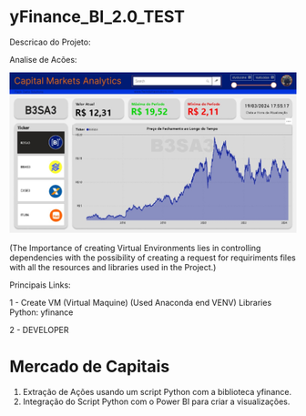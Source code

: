 # yFinance_BI_2.0_TEST

Descricao do Projeto:

Analise de Acões: 

![Print_v2_SOLUTIONS](https://raw.githubusercontent.com/Mateus-Fleck/yFinance_BI_2.0_TEST/2bcea1f467e7fb8040049060178800c1d0c6b9d1/Dashboard%20Solution/Print_v2_SOLUTIONS.jpg)

(The Importance of creating Virtual Environments lies in controlling dependencies with the possibility of creating a request for requiriments files with all the resources and libraries used in the Project.)  


Principais Links:

1 - Create VM (Virtual Maquine) (Used Anaconda end VENV)  Libraries Python: yfinance  

2 - DEVELOPER

# Mercado de Capitais

1. Extração de Ações usando um script Python com a biblioteca yfinance.
2. Integração do Script Python com o Power BI para criar a visualizações.
